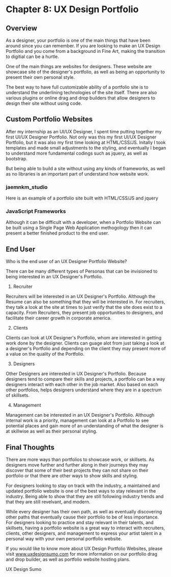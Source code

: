 # Chapter 8: UX Design Portfolio

## Overview

As a designer, your portfolio is one of the main things that have been around since you can remember. If you are looking to make an UX Design Portfolio and you come from a background in Fine Art, making the transition to digitial can be a hurtle.

One of the main things are websites for designers. These website are showcase site of the designer's portfolio, as well as being an opportunity to present their own personal style. 

The best way to have full customizable ability of a portfolio site is to understand the underlining technologies of the site itself. There are also various plugins or online drag and drop builders that allow designers to design their site without using code.

## Custom Portfolio Websites

After my internship as an UI/UX Designer, I spent time putting together my first UI/UX Designer Portfolio. Not only was this my first UI/UX Designer Portfolio, but it was also my first time looking at HTML/CSS/JS. Initally I took templates and made small adjustments to the styling, and eventually I began to understand more fundamental codings such as jquery, as well as bootstrap. 

But being able to build a site without using any kinds of frameworks, as well as no libraries is an important part of understand how website work.

### jaemnkm_studio

Here is an example of a portfolio site built with HTML/CSS/JS and jquery

### JavaScript Frameworks

Although it can be difficult with a developer, when a Portfolio Website can be built using a Single Page Web Application methogology then it can present a better finished product to the end user.

## End User

Who is the end user of an UX Designer Portfolio Website?

There can be many different types of Personas that can be invisioned to being interested in an UX Designer's Portfolio.

1. Recruiter

Recruiters will be interested in an UX Designer's Portfolio. Although the Resume can also be something that they will be interested in. For recruiters, they talk a look at the site at times to just verify that the site does exist to a capacity. From Recruiters, they present job opportunities to designers, and facilitate their career growth in corporate america.

2. Clients

Clients can look at UX Designer's Portfolio, whom are interested in getting work done by the designer. Clients can guage alot from just taking a look at a designer's Portfolio and depending on the client they may present more of a value on the quality of the Portfolio.

3. Designers

Other Designers are interested in UX Designer's Portfolio. Because designers tend to compare their skills and projects, a portfolio can be a way designers interact with each other in the job market. Also based on each other portfolios, helps designers understand where they are in a spectrum of skillsets.

4. Management

Management can be interested in an UX Designer's Portfolio. Although internal work is a priority, management can look at a Portfolio to see potential places and gain more of an understanding of what the designer is at skillwise as well as their personal styling.

## Final Thoughts

There are more ways than portfolios to showcase work, or skillsets. As designers move further and further along in their journeys they may discover that some of their best projects they can not share on their portfolio or that there are other ways to show skills and styling. 

For designers looking to stay on track with the industry, a maintained and updated portfolio website is one of the best ways to stay relevant in the industry. Being able to show that they are still following industry trends and that they are still revelvant, and modern.

While every designer has their own path, as well as eventually discovering other paths that eventually cause their portfolio to be of less importance. For designers looking to practice and stay relevant in their talents, and skillsets, having a portfolio website is a great way to interact with recruiters, clients, other designers, and management to express your artist talent in a personal way with your own personal portfolio website.

If you would like to know more about UX Design Portfolio Websites, please visit www.uxdesignsumo.com for more information on our portfolio drag and drop builder, as well as portfolio website hosting plans.

UX Design Sumo